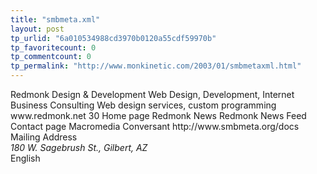 ```yaml
---
title: "smbmeta.xml"
layout: post
tp_urlid: "6a010534988cd3970b0120a55cdf59970b"
tp_favoritecount: 0
tp_commentcount: 0
tp_permalink: "http://www.monkinetic.com/2003/01/smbmetaxml.html"
---
```


<smbmeta version="0.1" xmlns="http://www.smbmeta.org/namespace/v0.1">
  <business domain="redmonk.net">
    <name>Redmonk Design &amp; Development</name>
    <description>Web Design, Development, Internet Business Consulting</description>
    <type naics="541511">Web design services, custom programming</type>
    <websitedomain>www.redmonk.net</websitedomain>
    <lastupdated></lastupdated>
    <refreshdays>30</refreshdays>
    <link href="http://www.redmonk.net" type="home" />Home page
    <link href="http://www.redmonk.net/news/" type="weblog" />Redmonk News
    <link href="http://www.redmonk.net/recent.rss" type="rss" />Redmonk News Feed
    <link href="http://www.redmonk.net/information/index.html#contact" type="contact" />Contact page
    <generator>Macromedia Conversant</generator>
    <docs>http://www.smbmeta.org/docs</docs>
    <location country="us" postalcode="85233">
      <about>Mailing Address</about>
      <address>180 W. Sagebrush St., Gilbert, AZ</address>
      <servicerange area="regional">
      <languagespoken language="en-us">English</languagespoken>
    </servicerange></location>
  </business>
</smbmeta>
